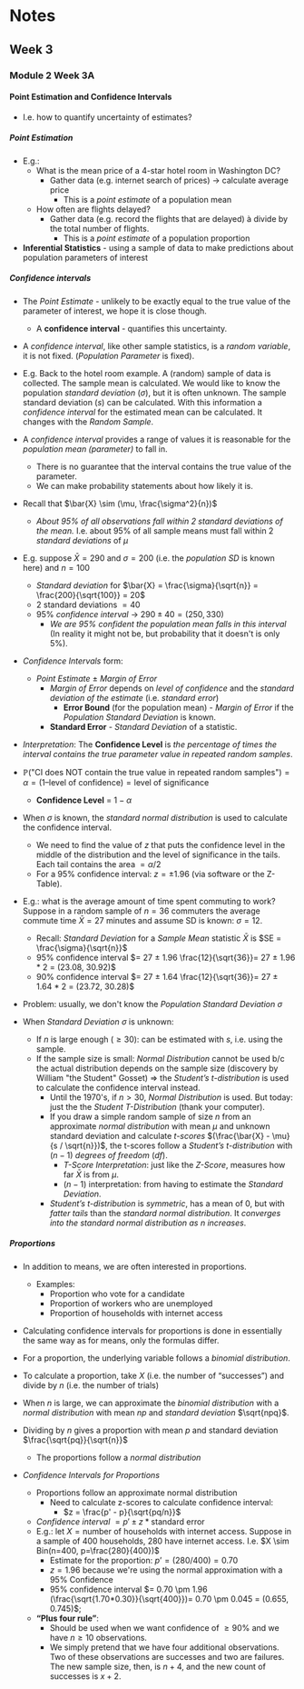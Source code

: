 # Notes
## Week 3
### Module 2 Week 3A
#### Point Estimation and Confidence Intervals
- I.e. how to quantify uncertainty of estimates?

##### Point Estimation
- E.g.:
  - What is the mean price of a 4-star hotel room in Washington DC?
    - Gather data (e.g. internet search of prices) -> calculate average price
      - This is a *point estimate* of a population mean
  - How often are flights delayed?
    - Gather data (e.g. record the flights that are delayed) à divide by the total
    number of flights.
      - This is a *point estimate* of a population proportion
- **Inferential Statistics** - using a sample of data to make predictions about
population parameters of interest

##### Confidence intervals
- The *Point Estimate* - unlikely to be exactly equal to the true value of
the parameter of interest, we hope it is close though.
  - A **confidence interval** - quantifies this uncertainty.
- A *confidence interval*, like other sample statistics, is a *random
variable*, it is not fixed. (*Population Parameter* is fixed).
- E.g. Back to the hotel room example. A (random) sample of data is
collected. The sample mean is calculated. We would like to know the
population *standard deviation* ($\sigma$), but it is often unknown. The
sample standard deviation ($s$) can be calculated. With this information
a *confidence interval* for the estimated mean can be calculated. It changes with the *Random Sample*.

- A *confidence interval* provides a range of values it is reasonable for the
*population mean (parameter)* to fall in.
  - There is no guarantee that the interval contains the true value of the parameter.
  - We can make probability statements about how likely it is.
- Recall that $\bar{X} \sim (\mu, \frac{\sigma^2}{n})$
  - *About 95% of all observations fall within 2 standard deviations of the mean.* I.e. about 95% of all sample means must fall within 2 *standard deviations* of $\mu$
- E.g. suppose $\bar{X} = 290$ and $\sigma = 200$ (i.e. the *population SD* is known here) and $n = 100$
  - *Standard deviation* for $\bar{X} = \frac{\sigma}{\sqrt{n}} = \frac{200}{\sqrt{100}} = 20$
  - 2 standard deviations $= 40$
  - 95% *confidence interval* -> $290 \pm 40 = (250, 330)$
    - *We are 95% confident the population mean falls in this interval* (In reality it might not be, but probability that it doesn't is only $5\%$).

- *Confidence Intervals* form:
  - *Point Estimate* $\pm$ *Margin of Error*
    - *Margin of Error* depends on *level of confidence* and the *standard deviation of the
  estimate* (i.e. *standard error*)
      - **Error Bound** (for the population mean) - *Margin of Error* if the *Population* *Standard Deviation* is known.
    - **Standard Error** - *Standard Deviation* of a statistic.
- *Interpretation*: The **Confidence Level** is *the percentage of times the interval contains the true parameter value in repeated random samples*.
- $\mathbb{P}(\text{"CI does NOT contain the true value in repeated random samples"}) = \alpha = (1 – \text{level of confidence}) = \text{level of significance}$
  - **Confidence Level** = $1 - \alpha$


- When $\sigma$ is known, the *standard normal distribution* is used to
calculate the confidence interval.
  - We need to find the value of $z$ that puts the confidence level in the middle of
  the distribution and the level of significance in the tails. Each tail contains the area $=\alpha / 2$
  - For a 95% confidence interval: $z = \pm 1.96$ (via software or the Z-Table).
- E.g.: what is the average amount of time spent commuting to
work? Suppose in a random sample of $n=36$ commuters the average
commute time $\bar{X} = 27$ minutes and assume SD is known: $\sigma = 12$.
  - Recall: *Standard Deviation* for a *Sample Mean* statistic $\bar{X}$ is $SE = \frac{\sigma}{\sqrt{n}}$
  - 95% confidence interval $= 27 ± 1.96 \frac{12}{\sqrt{36}}= 27 ± 1.96 * 2 = (23.08, 30.92)$
  - 90% confidence interval $= 27 ± 1.64 \frac{12}{\sqrt{36}}= 27 ± 1.64 * 2 = (23.72, 30.28)$

- Problem: usually, we don't know the *Population Standard Deviation* $\sigma$
- When *Standard Deviation* $\sigma$ is unknown: 
  - If $n$ is large enough ($\geq 30$): can be estimated with $s$, i.e. using the sample.
  - If the sample size is small: *Normal Distribution* cannot be used b/c the actual distribution depends on the sample size (discovery by William "the Student" Gosset) => the *Student’s t-distribution* is used to calculate the confidence interval instead.
    - Until the 1970's, if $n > 30$, *Normal Distribution* is used. But today: just the the *Student T-Distribution* (thank your computer).
    - If you draw a simple random sample of size $n$ from an approximate
    *normal distribution* with mean $\mu$ and unknown standard deviation
    and calculate *t-scores* $(\frac{\bar{X} - \mu}{s / \sqrt{n}})$, the t-scores follow a *Student’s t-distribution* with $(n − 1)$ *degrees of freedom* (*df*).
      - *T-Score Interpretation*: just like the *Z-Score*, measures how far $\bar{X}$ is from $\mu$.
      - $(n - 1)$ interpretation: from having to estimate the *Standard Deviation*.
    - *Student’s t-distribution* is *symmetric*, has a mean of $0$, but with *fatter tails* than the
    *standard normal distribution*. It *converges into the standard normal
    distribution as $n$ increases*. 

##### Proportions
- In addition to means, we are often interested in proportions.
  - Examples:
    - Proportion who vote for a candidate
    - Proportion of workers who are unemployed
    - Proportion of households with internet access
- Calculating confidence intervals for proportions is done in essentially the same way as for means,
only the formulas differ.
- For a proportion, the underlying variable follows a *binomial distribution*.
- To calculate a proportion, take $X$ (i.e. the number of “successes”) and divide by $n$ (i.e. the number of trials)
- When $n$ is large, we can approximate the *binomial distribution* with a *normal distribution* with
mean $np$ and *standard deviation* $\sqrt{npq}$.
- Dividing by $n$ gives a proportion with mean $p$ and standard deviation $\frac{\sqrt{pq}}{\sqrt{n}}$
  - The proportions follow a *normal distribution*

- *Confidence Intervals for Proportions*
  - Proportions follow an approximate normal distribution
    - Need to calculate z-scores to calculate confidence interval:
      - $z = \frac{p' - p}{\sqrt{pq/n}}$ 
  - *Confidence interval* $= p' \pm z * \text{standard error}$
  - E.g.: let $X = \text{number of households with internet access}$. Suppose in a
  sample of $400$ households, $280$ have internet access. I.e. $X \sim Bin(n=400, p=\frac{280}{400})$
    - Estimate for the proportion: $p’ = (280/400) = 0.70$
    - $z = 1.96$ because we're using the normal approximation with a 95% Confidence
    - 95% confidence interval $= 0.70 \pm 1.96 (\frac{\sqrt{1.70*0.30}}{\sqrt{400}})= 0.70 \pm 0.045 = (0.655, 0.745)$; 
  - **“Plus four rule”**:
    - Should be used when we want confidence of $\geq 90\%$ and we have $n \geq 10$ observations. 
    - We simply pretend that we have four additional observations. Two of these observations are successes and two are failures. The new sample size, then, is $n + 4$, and the new count of successes is $x + 2$.